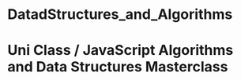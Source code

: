# DatadStructures_and_Algorithms

# Uni Class / JavaScript Algorithms and Data Structures Masterclass

